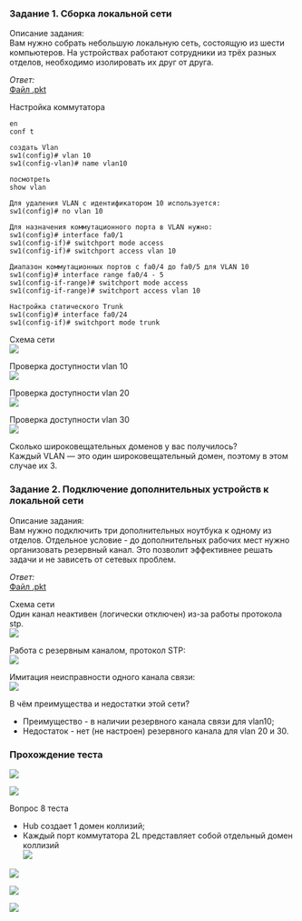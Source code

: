 ### Задание 1. Сборка локальной сети

Описание задания:  
Вам нужно собрать небольшую локальную сеть, состоящую из шести компьютеров. На устройствах работают сотрудники из трёх разных отделов, необходимо изолировать их друг от друга.

*Ответ:*  
[Файл .pkt](_attachments/04.02-1-cpt.pkt)

Настройка коммутатора  
```
en
conf t

создать Vlan
sw1(config)# vlan 10
sw1(config-vlan)# name vlan10

посмотреть
show vlan

Для удаления VLAN с идентификатором 10 используется:
sw1(config)# no vlan 10

Для назначения коммутационного порта в VLAN нужно:
sw1(config)# interface fa0/1
sw1(config-if)# switchport mode access
sw1(config-if)# switchport access vlan 10

Диапазон коммутационных портов с fa0/4 до fa0/5 для VLAN 10
sw1(config)# interface range fa0/4 - 5
sw1(config-if-range)# switchport mode access
sw1(config-if-range)# switchport access vlan 10

Настройка статического Trunk
sw1(config)# interface fa0/24
sw1(config-if)# switchport mode trunk
```

Схема сети  
![](_attachments/04.02-1-1.png)

Проверка доступности vlan 10  
![](_attachments/04.02-1-2.png)

Проверка доступности vlan 20  
![](_attachments/04.02-1-3.png)

Проверка доступности vlan 30  
![](_attachments/04.02-1-4.png)

Сколько широковещательных доменов у вас получилось?  
Каждый VLAN — это один широковещательный домен, поэтому в этом случае их 3.

### Задание 2. Подключение дополнительных устройств к локальной сети

Описание задания:  
Вам нужно подключить три дополнительных ноутбука к одному из отделов. Отдельное условие - до дополнительных рабочих мест нужно организовать резервный канал. Это позволит эффективнее решать задачи и не зависеть от сетевых проблем.

*Ответ:*  
[Файл .pkt](_attachments/04.02-2-cpt.pkt)  

Схема сети  
Один канал неактивен (логически отключен) из-за работы протокола stp.  
![](_attachments/04.02-2-1.png)

Работа с резервным каналом, протокол STP:  
![](_attachments/04.02-2-2.png)

Имитация неисправности одного канала связи:  
![](_attachments/04.02-2-3.png)

В чём преимущества и недостатки этой сети?  
- Преимущество - в наличии резервного канала связи для vlan10;
- Недостаток - нет (не настроен) резервного канала для vlan 20 и 30.

### Прохождение теста
![](_attachments/04.02-test-1.png)

![](_attachments/04.02-test-2.png)

Вопрос 8 теста
- Hub создает 1 домен коллизий;
- Каждый порт коммутатора 2L представляет собой отдельный домен коллизий  
![](_attachments/04.02-test-3.png)

![](_attachments/04.02-test-4.png)

![](_attachments/04.02-test-5.png)

![](_attachments/04.02-test-6.png)